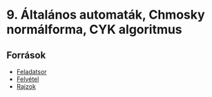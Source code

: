 # 9. Általános automaták, Chmosky normálforma, CYK algoritmus

## Források
- [Feladatsor](TBA)
- [Felvétel](TBA)
- [Rajzok](TBA)
